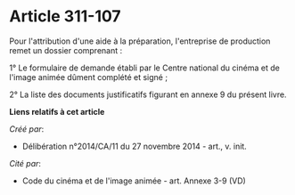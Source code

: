 # Article 311-107

Pour l'attribution d'une aide à la préparation, l'entreprise de production remet un dossier comprenant : 

1° Le formulaire de demande établi par le Centre national du cinéma et de l'image animée dûment complété et signé ; 

2° La liste des documents justificatifs figurant en annexe 9 du présent livre.

**Liens relatifs à cet article**

_Créé par_:

  - Délibération n°2014/CA/11 du 27 novembre 2014 - art., v. init.

_Cité par_:

  - Code du cinéma et de l'image animée - art. Annexe 3-9 (VD)
